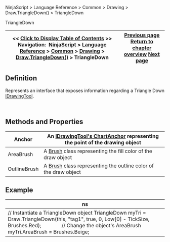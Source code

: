 ﻿


NinjaScript \> Language Reference \> Common \> Drawing \> Draw.TriangleDown() \> TriangleDown






















TriangleDown







| \<\< [Click to Display Table of Contents](triangledown.md) \>\> **Navigation:**     [NinjaScript](ninjascript.md) \> [Language Reference](language_reference_wip.md) \> [Common](common.md) \> [Drawing](drawing.md) \> [Draw.TriangleDown()](draw_triangledown.md) \> TriangleDown | [Previous page](draw_triangledown.md) [Return to chapter overview](draw_triangledown.md) [Next page](draw_triangleup.md) |
| --- | --- |











## Definition


Represents an interface that exposes information regarding a Triangle Down [IDrawingTool](idrawingtool.md).


 


## Methods and Properties




| Anchor | An [IDrawingTool's ChartAnchor](idrawingtool.htm#chartanchor) representing the point of the drawing object |
| --- | --- |
| AreaBrush | A [Brush](http://msdn.microsoft.com/en-us/library/system.windows.media.brush(v=vs.110).aspx) class representing the fill color of the draw object |
| OutlineBrush | A [Brush](http://msdn.microsoft.com/en-us/library/system.windows.media.brush(v=vs.110).aspx) class representing the outline color of the draw object |



## 


## 


## 


## Example




| ns |
| --- |
| // Instantiate a TriangleDown object TriangleDown myTri \= Draw.TriangleDown(this, "tag1", true, 0, Low\[0] \- TickSize, Brushes.Red);               // Change the object's AreaBrush myTri.AreaBrush \= Brushes.Beige; |









